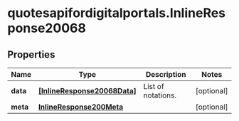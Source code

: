 # quotesapifordigitalportals.InlineResponse20068

## Properties

Name | Type | Description | Notes
------------ | ------------- | ------------- | -------------
**data** | [**[InlineResponse20068Data]**](InlineResponse20068Data.md) | List of notations. | [optional] 
**meta** | [**InlineResponse200Meta**](InlineResponse200Meta.md) |  | [optional] 


